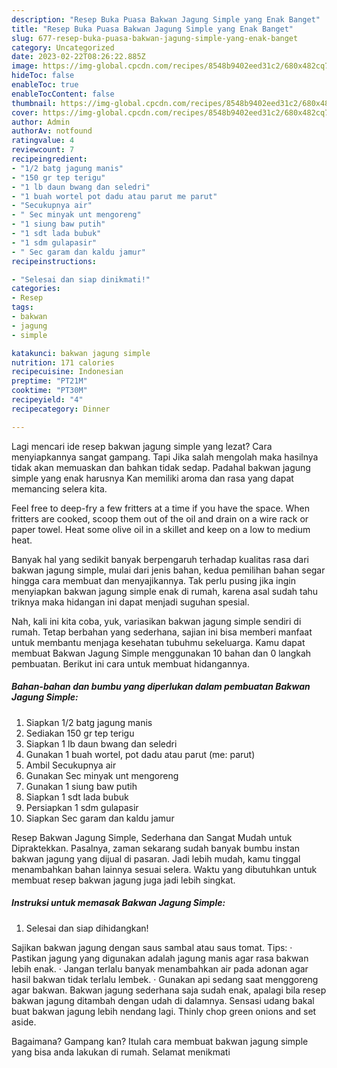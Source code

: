 ```yaml
---
description: "Resep Buka Puasa Bakwan Jagung Simple yang Enak Banget"
title: "Resep Buka Puasa Bakwan Jagung Simple yang Enak Banget"
slug: 677-resep-buka-puasa-bakwan-jagung-simple-yang-enak-banget
category: Uncategorized
date: 2023-02-22T08:26:22.885Z
image: https://img-global.cpcdn.com/recipes/8548b9402eed31c2/680x482cq70/bakwan-jagung-simple-foto-resep-utama.jpg
hideToc: false
enableToc: true
enableTocContent: false
thumbnail: https://img-global.cpcdn.com/recipes/8548b9402eed31c2/680x482cq70/bakwan-jagung-simple-foto-resep-utama.jpg
cover: https://img-global.cpcdn.com/recipes/8548b9402eed31c2/680x482cq70/bakwan-jagung-simple-foto-resep-utama.jpg
author: Admin
authorAv: notfound
ratingvalue: 4
reviewcount: 7
recipeingredient:
- "1/2 batg jagung manis"
- "150 gr tep terigu"
- "1 lb daun bwang dan seledri"
- "1 buah wortel pot dadu atau parut me parut"
- "Secukupnya air"
- " Sec minyak unt mengoreng"
- "1 siung baw putih"
- "1 sdt lada bubuk"
- "1 sdm gulapasir"
- " Sec garam dan kaldu jamur"
recipeinstructions:

- "Selesai dan siap dinikmati!"
categories:
- Resep
tags:
- bakwan
- jagung
- simple

katakunci: bakwan jagung simple 
nutrition: 171 calories
recipecuisine: Indonesian
preptime: "PT21M"
cooktime: "PT30M"
recipeyield: "4"
recipecategory: Dinner

---
```



Lagi mencari ide resep bakwan jagung simple yang lezat? Cara menyiapkannya sangat gampang. Tapi Jika salah mengolah maka hasilnya tidak akan memuaskan dan bahkan tidak sedap. Padahal bakwan jagung simple yang enak harusnya Kan memiliki aroma dan rasa yang dapat memancing selera kita.


Feel free to deep-fry a few fritters at a time if you have the space. When fritters are cooked, scoop them out of the oil and drain on a wire rack or paper towel. Heat some olive oil in a skillet and keep on a low to medium heat.

Banyak hal yang sedikit banyak berpengaruh terhadap kualitas rasa dari bakwan jagung simple, mulai dari jenis bahan, kedua pemilihan bahan segar hingga cara membuat dan menyajikannya. Tak perlu pusing jika ingin menyiapkan bakwan jagung simple enak di rumah, karena asal sudah tahu triknya maka hidangan ini dapat menjadi suguhan spesial.


Nah, kali ini kita coba, yuk, variasikan bakwan jagung simple sendiri di rumah. Tetap berbahan yang sederhana, sajian ini bisa memberi manfaat untuk membantu menjaga kesehatan tubuhmu sekeluarga. Kamu dapat membuat Bakwan Jagung Simple menggunakan 10 bahan dan 0 langkah pembuatan. Berikut ini cara untuk membuat hidangannya.

<!--inarticleads1-->

##### Bahan-bahan dan bumbu yang diperlukan dalam pembuatan Bakwan Jagung Simple:

1. Siapkan 1/2 batg jagung manis
1. Sediakan 150 gr tep terigu
1. Siapkan 1 lb daun bwang dan seledri
1. Gunakan 1 buah wortel, pot dadu atau parut (me: parut)
1. Ambil Secukupnya air
1. Gunakan  Sec minyak unt mengoreng
1. Gunakan 1 siung baw putih
1. Siapkan 1 sdt lada bubuk
1. Persiapkan 1 sdm gulapasir
1. Siapkan  Sec garam dan kaldu jamur


Resep Bakwan Jagung Simple, Sederhana dan Sangat Mudah untuk Dipraktekkan. Pasalnya, zaman sekarang sudah banyak bumbu instan bakwan jagung yang dijual di pasaran. Jadi lebih mudah, kamu tinggal menambahkan bahan lainnya sesuai selera. Waktu yang dibutuhkan untuk membuat resep bakwan jagung juga jadi lebih singkat. 

<!--inarticleads2-->

##### Instruksi untuk memasak Bakwan Jagung Simple:


1. Selesai dan siap dihidangkan!

Sajikan bakwan jagung dengan saus sambal atau saus tomat. Tips: · Pastikan jagung yang digunakan adalah jagung manis agar rasa bakwan lebih enak. · Jangan terlalu banyak menambahkan air pada adonan agar hasil bakwan tidak terlalu lembek. · Gunakan api sedang saat menggoreng agar bakwan. Bakwan jagung sederhana saja sudah enak, apalagi bila resep bakwan jagung ditambah dengan udah di dalamnya. Sensasi udang bakal buat bakwan jagung lebih nendang lagi. Thinly chop green onions and set aside. 

Bagaimana? Gampang kan? Itulah cara membuat bakwan jagung simple yang bisa anda lakukan di rumah. Selamat menikmati
